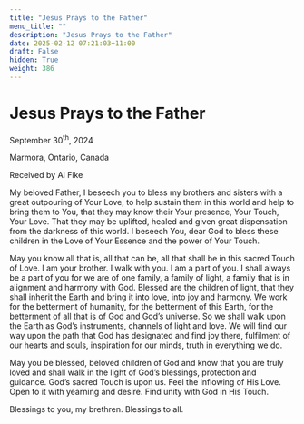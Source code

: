 ```yaml
---
title: "Jesus Prays to the Father"
menu_title: ""
description: "Jesus Prays to the Father"
date: 2025-02-12 07:21:03+11:00
draft: False
hidden: True
weight: 386
---
```

# Jesus Prays to the Father 

September 30<sup>th</sup>, 2024

Marmora, Ontario, Canada

Received by Al Fike 

My beloved Father, I beseech you to bless my brothers and sisters with a great outpouring of Your Love, to help sustain them in this world and help to bring them to You, that they may know their Your presence, Your Touch, Your Love. That they may be uplifted, healed and given great dispensation from the darkness of this world. I beseech You, dear God to bless these children in the Love of Your Essence and the power of Your Touch. 


May you know all that is, all that can be, all that shall be in this sacred Touch of Love. I am your brother. I walk with you. I am a part of you. I shall always be a part of you for we are of one family, a family of light, a family that is in alignment and harmony with God. Blessed are the children of light, that they shall inherit the Earth and bring it into love, into joy and harmony. We work for the betterment of humanity, for the betterment of this Earth, for the betterment of all that is of God and God’s universe.
So we shall walk upon the Earth as God’s instruments, channels of light and love. We will find our way upon the path that God has designated and find joy there, fulfilment of our hearts and souls, inspiration for our minds, truth in everything we do.

May you be blessed, beloved children of God and know that you are truly loved and shall walk in the light of God’s blessings, protection and guidance. God’s sacred Touch is upon us. Feel the inflowing of His Love. Open to it with yearning and desire. Find unity with God in His Touch. 

Blessings to you, my brethren. Blessings to all. 